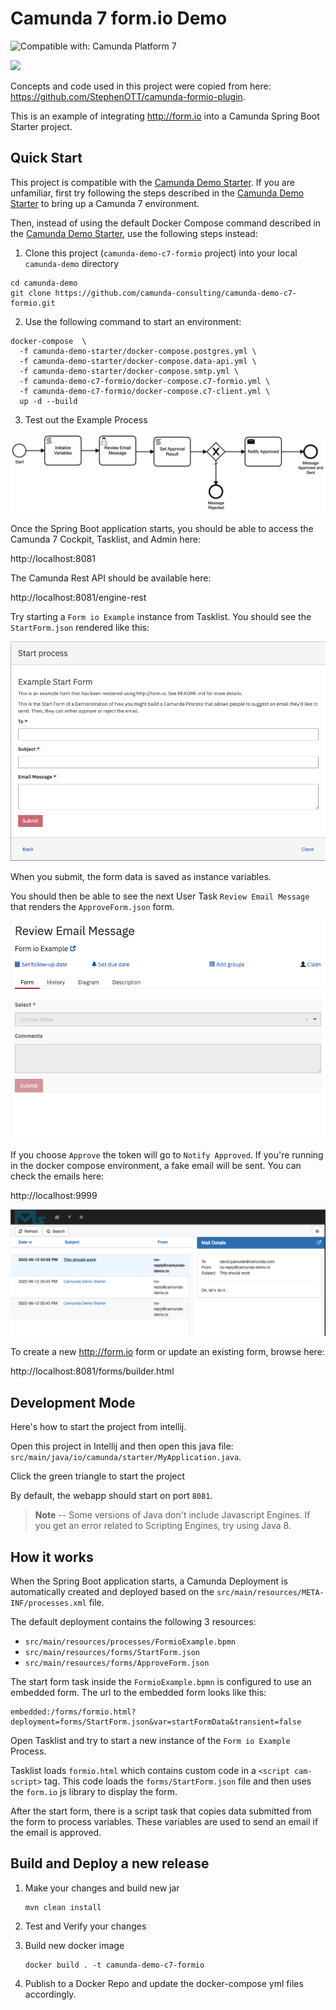 # Camunda 7 form.io Demo

![Compatible with: Camunda Platform 7](https://img.shields.io/badge/Compatible%20with-Camunda%20Platform%207-26d07c)

[![](https://img.shields.io/badge/Lifecycle-Proof%20of%20Concept-blueviolet)](https://github.com/Camunda-Community-Hub/community/blob/main/extension-lifecycle.md#proof-of-concept-)

Concepts and code used in this project were copied from here: https://github.com/StephenOTT/camunda-formio-plugin. 

This is an example of integrating http://form.io into a Camunda Spring Boot Starter project.

## Quick Start

This project is compatible with the [Camunda Demo Starter](https://github.com/camunda-consulting/camunda-demo-starter#camunda-demo-starter). If you are unfamiliar, first try following the steps described in the [Camunda Demo Starter](https://github.com/camunda-consulting/camunda-demo-starter#camunda-demo-starter) to bring up a Camunda 7 environment. 

Then, instead of using the default Docker Compose command described in the [Camunda Demo Starter](https://github.com/camunda-consulting/camunda-demo-starter#camunda-demo-starter), use the following steps instead: 

1. Clone this project (`camunda-demo-c7-formio` project) into your local `camunda-demo` directory

  ```
  cd camunda-demo
  git clone https://github.com/camunda-consulting/camunda-demo-c7-formio.git
  ```

2. Use the following command to start an environment:

```
docker-compose  \
  -f camunda-demo-starter/docker-compose.postgres.yml \
  -f camunda-demo-starter/docker-compose.data-api.yml \
  -f camunda-demo-starter/docker-compose.smtp.yml \
  -f camunda-demo-c7-formio/docker-compose.c7-formio.yml \
  -f camunda-demo-c7-formio/docker-compose.c7-client.yml \
  up -d --build
```

3. Test out the Example Process

![Form io Example Process](./screenshots/FormioExample.png?raw=true "Form io Example Process")

Once the Spring Boot application starts, you should be able to access the Camunda 7 Cockpit, Tasklist, and Admin here:

http://localhost:8081

The Camunda Rest API should be available here:

http://localhost:8081/engine-rest

Try starting a `Form io Example` instance from Tasklist. You should see the `StartForm.json` rendered like this:

![Start Form](./screenshots/startForm.png?raw=true "Start Form")

When you submit, the form data is saved as instance variables.

You should then be able to see the next User Task `Review Email Message` that renders the `ApproveForm.json` form.

![Approve Form](./screenshots/approveForm.png?raw=true "Approve Form")

If you choose `Approve` the token will go to `Notify Approved`. If you're running in the docker compose environment, a fake email will be sent. You can check the emails here: 

http://localhost:9999

![Mail Screen](./screenshots/mailScreen.png?raw=true "Mail Screen")

To create a new http://form.io form or update an existing form, browse here:

http://localhost:8081/forms/builder.html

## Development Mode

Here's how to start the project from intellij.

Open this project in Intellij and then open this java file: `src/main/java/io/camunda/starter/MyApplication.java`.

Click the green triangle to start the project

By default, the webapp should start on port `8081`.

> **Note** -- Some versions of Java don't include Javascript Engines. If you get an error related to Scripting Engines, try using Java 8.

## How it works

When the Spring Boot application starts, a Camunda Deployment is automatically created and deployed based on the `src/main/resources/META-INF/processes.xml` file. 

The default deployment contains the following 3 resources: 

* `src/main/resources/processes/FormioExample.bpmn`
* `src/main/resources/forms/StartForm.json`
* `src/main/resources/forms/ApproveForm.json`

The start form task inside the `FormioExample.bpmn` is configured to use an embedded form. The url to the embedded form looks like this: 

```
embedded:/forms/formio.html?deployment=forms/StartForm.json&var=startFormData&transient=false
```

Open Tasklist and try to start a new instance of the `Form io Example` Process.

Tasklist loads `formio.html` which contains custom code in a `<script cam-script>` tag. This code loads the `forms/StartForm.json` file and then uses the `form.io` js library to display the form.

After the start form, there is a script task that copies data submitted from the form to process variables. These variables are used to send an email if 
the email is approved.

## Build and Deploy a new release

1. Make your changes and build new jar

       mvn clean install

2. Test and Verify your changes
3. Build new docker image

       docker build . -t camunda-demo-c7-formio

4. Publish to a Docker Repo and update the docker-compose yml files accordingly. 



